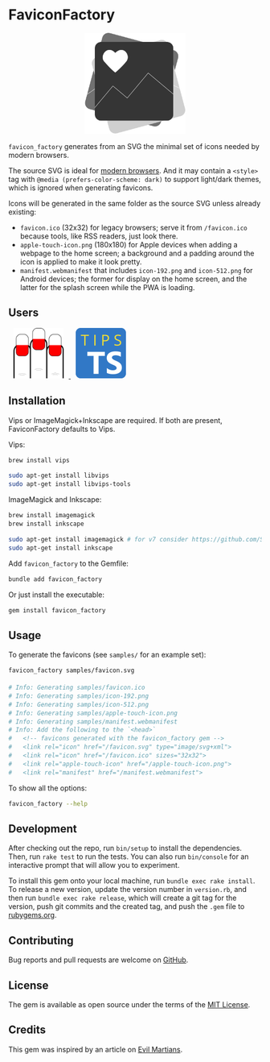 # FaviconFactory

<div align="center">
  <img width="200" width="200" src=".github/images/favicon_factory.svg" />
</div>

`favicon_factory` generates from an SVG the minimal set of icons needed by modern browsers.

The source SVG is ideal for [modern browsers](https://caniuse.com/link-icon-svg). And it may contain a `<style>` tag with `@media (prefers-color-scheme: dark)` to support light/dark themes, which is ignored when generating favicons.

Icons will be generated in the same folder as the source SVG unless already existing:

- `favicon.ico` (32x32) for legacy browsers; serve it from `/favicon.ico` because tools, like RSS readers, just look there.
- `apple-touch-icon.png` (180x180) for Apple devices when adding a webpage to the home screen; a background and a padding around the icon is applied to make it look pretty.
- `manifest.webmanifest` that includes `icon-192.png` and `icon-512.png` for Android devices; the former for display on the home screen, and the latter for the splash screen while the PWA is loading.

## Users

<p>
  <a href="https://rictionary.odone.io">
    <img width="100" width="100" hspace="10" src=".github/images/rictionary.svg" />
  </a>

  <a href="https://typescript.tips">
    <img width="100" width="100" hspace="10" src=".github/images/typescript-tips.svg" />
  </a>
</p>

## Installation

Vips or ImageMagick+Inkscape are required. If both are present, FaviconFactory defaults to Vips.

Vips:

```bash
brew install vips
```

```bash
sudo apt-get install libvips
sudo apt-get install libvips-tools
```

ImageMagick and Inkscape:

```bash
brew install imagemagick
brew install inkscape
```

```bash
sudo apt-get install imagemagick # for v7 consider https://github.com/SoftCreatR/imei/
sudo apt-get install inkscape
```

Add `favicon_factory` to the Gemfile:

```bash
bundle add favicon_factory
```

Or just install the executable:

```bash
gem install favicon_factory
```

## Usage

To generate the favicons (see `samples/` for an example set):

```bash
favicon_factory samples/favicon.svg

# Info: Generating samples/favicon.ico
# Info: Generating samples/icon-192.png
# Info: Generating samples/icon-512.png
# Info: Generating samples/apple-touch-icon.png
# Info: Generating samples/manifest.webmanifest
# Info: Add the following to the `<head>`
#   <!-- favicons generated with the favicon_factory gem -->
#   <link rel="icon" href="/favicon.svg" type="image/svg+xml">
#   <link rel="icon" href="/favicon.ico" sizes="32x32">
#   <link rel="apple-touch-icon" href="/apple-touch-icon.png">
#   <link rel="manifest" href="/manifest.webmanifest">
```

To show all the options:

```bash
favicon_factory --help
```

## Development

After checking out the repo, run `bin/setup` to install the dependencies. Then, run `rake test` to run the tests. You can also run `bin/console` for an interactive prompt that will allow you to experiment.

To install this gem onto your local machine, run `bundle exec rake install`. To release a new version, update the version number in `version.rb`, and then run `bundle exec rake release`, which will create a git tag for the version, push git commits and the created tag, and push the `.gem` file to [rubygems.org](https://rubygems.org).

## Contributing

Bug reports and pull requests are welcome on [GitHub](https://github.com/3v0k4/favicon_factory).

## License

The gem is available as open source under the terms of the [MIT License](https://opensource.org/licenses/MIT).

## Credits

This gem was inspired by an article on [Evil Martians](https://evilmartians.com/chronicles/how-to-favicon-in-2021-six-files-that-fit-most-needs).
